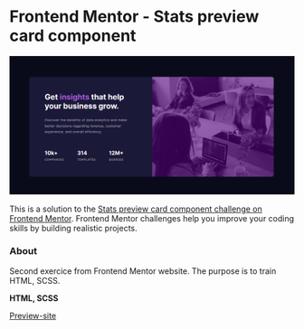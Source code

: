 # Frontend Mentor - Stats preview card component

![Design preview for the Order summary card coding challenge](./design/render.png)

This is a solution to the [Stats preview card component challenge on Frontend Mentor](https://www.frontendmentor.io/challenges/stats-preview-card-component-8JqbgoU62). Frontend Mentor challenges help you improve your coding skills by building realistic projects. 

### About

Second exercice from Frontend Mentor website. The purpose is to train HTML, SCSS.

**HTML, SCSS**

[Preview-site](https://stats-preview-card-component-with-scss.onrender.com/)